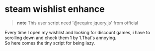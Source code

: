 # steam wishlist enhance
> **note** This user script need '@require jquery.js' from official

Every time I open my wishlist and looking for discount games, i have to scrolling down and check them 1 by 1.That's annoying.  
So here comes the tiny script for being lazy.
